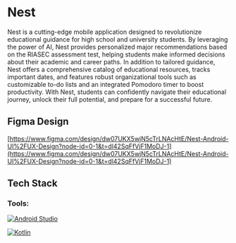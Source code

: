 # Nest
Nest is a cutting-edge mobile application designed to revolutionize educational guidance for high school and university students. By leveraging the power of AI, Nest provides personalized major recommendations based on the RIASEC assessment test, helping students make informed decisions about their academic and career paths. In addition to tailored guidance, Nest offers a comprehensive catalog of educational resources, tracks important dates, and features robust organizational tools such as customizable to-do lists and an integrated Pomodoro timer to boost productivity. With Nest, students can confidently navigate their educational journey, unlock their full potential, and prepare for a successful future.

## Figma Design
[https://www.figma.com/design/dw07UKX5wjN5cTrLNAcHtE/Nest-Android-UI%2FUX-Design?node-id=0-1&t=dl42SqFfVjF1MoDJ-1](https://www.figma.com/design/dw07UKX5wjN5cTrLNAcHtE/Nest-Android-UI%2FUX-Design?node-id=0-1&t=dl42SqFfVjF1MoDJ-1)

## Tech Stack

### Tools:

<p>
    <a href="#"><img alt="Android Studio" src="https://img.shields.io/badge/Android_Studio-3DDC84?style=for-the-badge&logo=android-studio&logoColor=white"></a>
</p>

<p>
    <a href="#"><img alt="Kotlin" src="https://img.shields.io/badge/Kotlin-0095D5?&style=for-the-badge&logo=kotlin&logoColor=white"></a>
</p>
